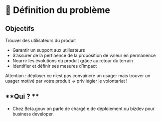 # 📖 Définition du problème

## **Objectifs**

Trouver des utilisateurs du produit

* Garantir un support aux utilisateurs
* S’assurer de la pertinence de la proposition de valeur en permanence
* Nourrir les évolutions du produit grâce au retour du terrain
* Identifier et définir ses mesures d’impact 

Attention : déployer ce n’est pas convaincre un usager mais trouver un usager motivé par votre produit → privilégier le volontariat !

## **Qui ? **

* Chez Beta.gouv on parle de chargé·e de déploiement ou bizdev pour business developer.
